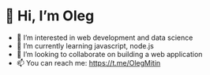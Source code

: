 # 👋 Hi, I’m Oleg
- 👀 I’m interested in web development and data science
- 🌱 I’m currently learning javascript, node.js
- 💞️ I’m looking to collaborate on building a web application
- 📫 You can reach me: https://t.me/OlegMitin

<!---
mitin-oa/mitin-oa is a ✨ special ✨ repository because its `README.md` (this file) appears on your GitHub profile.
You can click the Preview link to take a look at your changes.
--->
